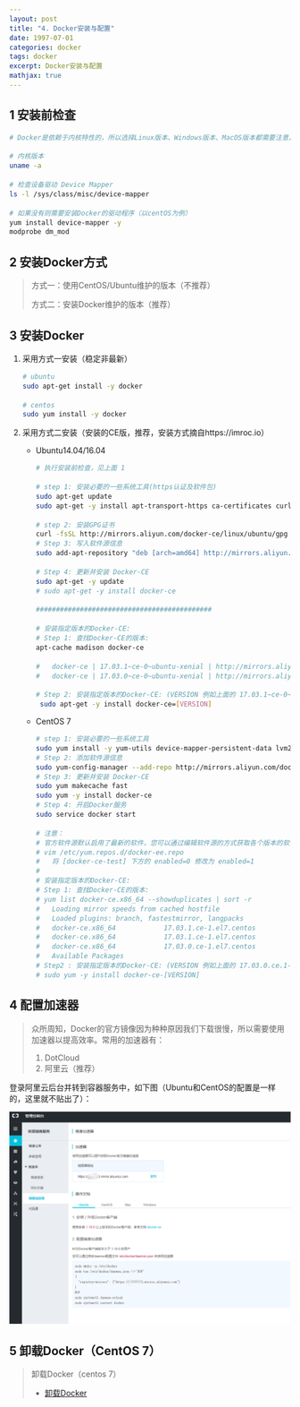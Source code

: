```yaml
---
layout: post
title: "4. Docker安装与配置"
date: 1997-07-01
categories: docker
tags: docker
excerpt: Docker安装与配置
mathjax: true
---
```



## 1 安装前检查

```bash
# Docker是依赖于内核特性的，所以选择Linux版本、Windows版本、MacOS版本都需要注意，这里以Linux内核为例，实际上Linux只能运行在Linux系统，Windows也是通过虚拟机实现的

# 内核版本
uname -a

# 检查设备驱动 Device Mapper
ls -l /sys/class/misc/device-mapper

# 如果没有则需要安装Docker的驱动程序（以centOS为例）
yum install device-mapper -y
modprobe dm_mod
```


## 2 安装Docker方式

> 方式一：使用CentOS/Ubuntu维护的版本（不推荐）
>
> 方式二：安装Docker维护的版本（推荐）


## 3 安装Docker

1. 采用方式一安装（稳定非最新）

   ```bash
   # ubuntu
   sudo apt-get install -y docker
   
   # centos
   sudo yum install -y docker
   ```

2. 采用方式二安装（安装的CE版，推荐，安装方式摘自https://imroc.io）

   - Ubuntu14.04/16.04

     ```bash
     # 执行安装前检查，见上面 1
     
     # step 1: 安装必要的一些系统工具(https认证及软件包)
     sudo apt-get update
     sudo apt-get -y install apt-transport-https ca-certificates curl software-properties-common
     
     # step 2: 安装GPG证书
     curl -fsSL http://mirrors.aliyun.com/docker-ce/linux/ubuntu/gpg | sudo apt-key add -
     # Step 3: 写入软件源信息
     sudo add-apt-repository "deb [arch=amd64] http://mirrors.aliyun.com/docker-ce/linux/ubuntu $(lsb_release -cs) stable"
     
     # Step 4: 更新并安装 Docker-CE
     sudo apt-get -y update
     # sudo apt-get -y install docker-ce
     
     ############################################
     
     # 安装指定版本的Docker-CE:
     # Step 1: 查找Docker-CE的版本:
     apt-cache madison docker-ce
     
     #   docker-ce | 17.03.1~ce-0~ubuntu-xenial | http://mirrors.aliyun.com/docker-ce/linux/ubuntu xenial/stable amd64 Packages
     #   docker-ce | 17.03.0~ce-0~ubuntu-xenial | http://mirrors.aliyun.com/docker-ce/linux/ubuntu xenial/stable amd64 Packages
     
     # Step 2: 安装指定版本的Docker-CE: (VERSION 例如上面的 17.03.1~ce-0~ubuntu-xenial)
      sudo apt-get -y install docker-ce=[VERSION]
     
     ```

   - CentOS 7

     ```bash
     # step 1: 安装必要的一些系统工具
     sudo yum install -y yum-utils device-mapper-persistent-data lvm2
     # Step 2: 添加软件源信息
     sudo yum-config-manager --add-repo http://mirrors.aliyun.com/docker-ce/linux/centos/docker-ce.repo
     # Step 3: 更新并安装 Docker-CE
     sudo yum makecache fast
     sudo yum -y install docker-ce
     # Step 4: 开启Docker服务
     sudo service docker start
     
     # 注意：
     # 官方软件源默认启用了最新的软件，您可以通过编辑软件源的方式获取各个版本的软件包。例如官方并没有将测试版本的软件源置为可用，你可以通过以下方式开启。同理可以开启各种测试版本等。
     # vim /etc/yum.repos.d/docker-ee.repo
     #   将 [docker-ce-test] 下方的 enabled=0 修改为 enabled=1
     #
     # 安装指定版本的Docker-CE:
     # Step 1: 查找Docker-CE的版本:
     # yum list docker-ce.x86_64 --showduplicates | sort -r
     #   Loading mirror speeds from cached hostfile
     #   Loaded plugins: branch, fastestmirror, langpacks
     #   docker-ce.x86_64            17.03.1.ce-1.el7.centos            docker-ce-stable
     #   docker-ce.x86_64            17.03.1.ce-1.el7.centos            @docker-ce-stable
     #   docker-ce.x86_64            17.03.0.ce-1.el7.centos            docker-ce-stable
     #   Available Packages
     # Step2 : 安装指定版本的Docker-CE: (VERSION 例如上面的 17.03.0.ce.1-1.el7.centos)
     # sudo yum -y install docker-ce-[VERSION]
     ```

## 4 配置加速器

> 众所周知，Docker的官方镜像因为种种原因我们下载很慢，所以需要使用加速器以提高效率。常用的加速器有：
>
> 1. DotCloud
> 2. 阿里云（推荐）


登录阿里云后台并转到容器服务中，如下图（Ubuntu和CentOS的配置是一样的，这里就不贴出了）：

![](../../../images/docker/阿里云镜像加速器1.png)


## 5 卸载Docker（CentOS 7）

> 卸载Docker（centos 7）
>
> - [卸载Docker](https://blog.csdn.net/liujingqiu/article/details/74783780)